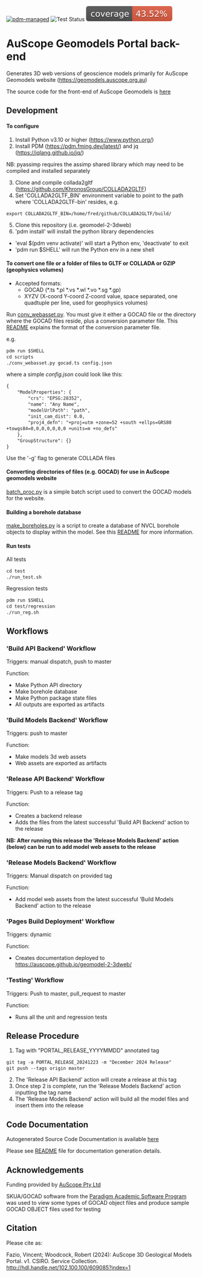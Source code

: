[![pdm-managed](https://img.shields.io/badge/pdm-managed-blueviolet)](https://pdm.fming.dev)
![Test Status](https://github.com/AuScope/geomodel-2-3dweb/actions/workflows/tests.yml/badge.svg)
[![Coverage Status](https://raw.githubusercontent.com/AuScope/geomodel-2-3dweb/master/test/badge/coverage-badge.svg)]()

# AuScope Geomodels Portal back-end

Generates 3D web versions of geoscience models primarily for AuScope Geomodels website (https://geomodels.auscope.org.au)

The source code for the front-end of AuScope Geomodels is [here](https://github.com/AuScope/geomodelportal)

## Development

#### To configure

1. Install Python v3.10 or higher (https://www.python.org/)
2. Install PDM (https://pdm.fming.dev/latest/) and jq (https://jqlang.github.io/jq/)

NB: pyassimp requires the assimp shared library which may need to be compiled and installed separately

3. Clone and compile collada2gltf (https://github.com/KhronosGroup/COLLADA2GLTF)
4. Set 'COLLADA2GLTF_BIN' environment variable to point to the path where 'COLLADA2GLTF-bin' resides, e.g.
```
export COLLADA2GLTF_BIN=/home/fred/github/COLLADA2GLTF/build/
```
5. Clone this repository (i.e. geomodel-2-3dweb)
6. 'pdm install' will install the python library dependencies
  * 'eval $(pdm venv activate)' will start a Python env, 'deactivate' to exit
  * 'pdm run $SHELL' will run the Python env in a new shell

#### To convert one file or a folder of files to GLTF or COLLADA or GZIP (geophysics volumes)

* Accepted formats:
     * GOCAD (*.ts *.pl *.vs *.wl *.vo *.sg *.gp)
     * XYZV (X-coord Y-coord Z-coord value, space separated, one quadtuple per line, used for geophysics volumes)
  
Run [conv_webasset.py](scripts/conv_webasset.py). You must give it either a GOCAD file or the directory where the GOCAD files reside, plus a conversion parameter file. This [README](web_build/input/README.md) explains the format of the conversion parameter file.

e.g.
```
pdm run $SHELL
cd scripts
./conv_webasset.py gocad.ts config.json

```

where a simple _config.json_ could look like this:

```
{
    "ModelProperties": {
        "crs": "EPSG:28352",
        "name": "Any Name",
        "modelUrlPath": "path",
        "init_cam_dist": 0.0,
        "proj4_defn": "+proj=utm +zone=52 +south +ellps=GRS80 +towgs84=0,0,0,0,0,0,0 +units=m +no_defs"
    },
    "GroupStructure": {}
}

```

Use the '-g' flag to generate COLLADA files

#### Converting directories of files (e.g. GOCAD) for use in AuScope geomodels website

[batch_proc.py](web_build/batch_proc.py) is a simple batch script used to convert the GOCAD models for the website.

#### Building a borehole database

[make_boreholes.py](web_build/make_boreholes.py) is a script to create a database of NVCL borehole objects to display within the model. See this [README](web_build/README.md) for more information.

#### Run tests

All tests
```
cd test
./run_test.sh
```

Regression tests
```
pdm run $SHELL
cd test/regression
./run_reg.sh
```

## Workflows

### 'Build API Backend' Workflow

Triggers: manual dispatch, push to master

Function:
  - Make Python API directory
  - Make borehole database
  - Make Python package state files
  - All outputs are exported as artifacts

### 'Build Models Backend' Workflow

Triggers: push to master

Function:
  - Make models 3d web assets
  - Web assets are exported as artifacts

### 'Release API Backend' Workflow

Triggers: Push to a release tag

Function:
  - Creates a backend release
  - Adds the files from the latest successful 'Build API Backend' action to the release

**NB: After running this release the 'Release Models Backend' action (below) can be run to add 
model web assets to the release**

### 'Release Models Backend' Workflow

Triggers: Manual dispatch on provided tag

Function:
  - Add model web assets from the latest successful 'Build Models Backend' action to the release

### 'Pages Build Deployment' Workflow

Triggers: dynamic

Function:
  - Creates documentation deployed to https://auscope.github.io/geomodel-2-3dweb/

### 'Testing' Workflow

Triggers: Push to master, pull_request to master

Function:
  - Runs all the unit and regression tests


## Release Procedure

1. Tag with "PORTAL_RELEASE_YYYYMMDD" annotated tag
```
git tag -a PORTAL_RELEASE_20241223 -m "December 2024 Release"
git push --tags origin master
```
2. The 'Release API Backend' action will create a release at this tag
3. Once step 2 is complete, run the 'Release Models Backend' action inputting the tag name
4. The 'Release Models Backend' action will build all the model files and insert them into the release

## Code Documentation

Autogenerated Source Code Documentation is available [here](https://auscope.github.io/geomodel-2-3dweb/)

Please see [README](doc_src/README.md) file for documentation generation details.

## Acknowledgements

Funding provided by [AuScope Pty Ltd](https://www.auscope.org.au/)

SKUA/GOCAD software from the [Paradigm Academic Software Program](http://www.pdgm.com/affiliations/academic-software-programs/) was used to view some types of GOCAD object files and produce sample GOCAD OBJECT files used for testing

## Citation

Please cite as:

Fazio, Vincent; Woodcock, Robert (2024): AuScope 3D Geological Models Portal. v1. CSIRO. Service Collection. http://hdl.handle.net/102.100.100/609085?index=1

